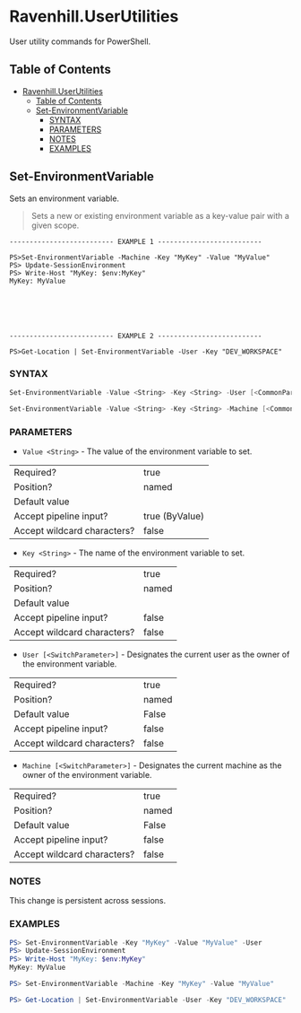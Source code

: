 # Ravenhill.UserUtilities

User utility commands for PowerShell.

## Table of Contents

- [Ravenhill.UserUtilities](#ravenhilluserutilities)
  - [Table of Contents](#table-of-contents)
  - [Set-EnvironmentVariable](#set-environmentvariable)
    - [SYNTAX](#syntax)
    - [PARAMETERS](#parameters)
    - [NOTES](#notes)
    - [EXAMPLES](#examples)


## Set-EnvironmentVariable

Sets an environment variable.

> Sets a new or existing environment variable as a key-value pair with a given scope.

    -------------------------- EXAMPLE 1 --------------------------

    PS>Set-EnvironmentVariable -Machine -Key "MyKey" -Value "MyValue"
    PS> Update-SessionEnvironment
    PS> Write-Host "MyKey: $env:MyKey"
    MyKey: MyValue






    -------------------------- EXAMPLE 2 --------------------------

    PS>Get-Location | Set-EnvironmentVariable -User -Key "DEV_WORKSPACE"
### SYNTAX
  
```powershell
Set-EnvironmentVariable -Value <String> -Key <String> -User [<CommonParameters>]

Set-EnvironmentVariable -Value <String> -Key <String> -Machine [<CommonParameters>]
```

### PARAMETERS

- ``Value <String>`` - The value of the environment variable to set.

|                             |                |
| --------------------------- | -------------- |
| Required?                   | true           |
| Position?                   | named          |
| Default value               |                |
| Accept pipeline input?      | true (ByValue) |
| Accept wildcard characters? | false          |

- ``Key <String>`` - The name of the environment variable to set.
  
|                             |       |
| --------------------------- | ----- |
| Required?                   | true  |
| Position?                   | named |
| Default value               |       |
| Accept pipeline input?      | false |
| Accept wildcard characters? | false |

- ``User [<SwitchParameter>]`` - Designates the current user as the owner of the environment 
  variable.
  
|                             |       |
| --------------------------- | ----- |
| Required?                   | true  |
| Position?                   | named |
| Default value               | False |
| Accept pipeline input?      | false |
| Accept wildcard characters? | false |
    
- ``Machine [<SwitchParameter>]`` - Designates the current machine as the owner of the environment 
  variable.
  
|                             |       |
| --------------------------- | ----- |
| Required?                   | true  |
| Position?                   | named |
| Default value               | False |
| Accept pipeline input?      | false |
| Accept wildcard characters? | false |

### NOTES

This change is persistent across sessions.

### EXAMPLES

```powershell
PS> Set-EnvironmentVariable -Key "MyKey" -Value "MyValue" -User
PS> Update-SessionEnvironment
PS> Write-Host "MyKey: $env:MyKey"
MyKey: MyValue
```

```powershell	
PS> Set-EnvironmentVariable -Machine -Key "MyKey" -Value "MyValue"
```

```powershell
PS> Get-Location | Set-EnvironmentVariable -User -Key "DEV_WORKSPACE"
```